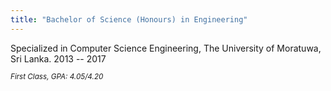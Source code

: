 ```yaml
---
title: "Bachelor of Science (Honours) in Engineering"
---
```

Specialized in Computer Science Engineering, The University of Moratuwa, Sri Lanka. 
2013 -- 2017
  
<em><sup> First Class, GPA: 4.05/4.20 </sup></em>
